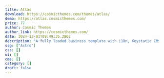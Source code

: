 ```yaml
---
title: Atlas
download: https://cosmicthemes.com/themes/atlas/
demo: https://atlas.cosmicthemes.com/
price: 77
author: Cosmic Themes
author_link: https://cosmicthemes.com/
date: 2024-12-01T09:49:35.286Z
description: "A fully loaded business template with i18n, Keystatic CMS, blog, and more."
ssg: ["Astro"]
css: []
ui: []
cms: []
category: []
draft: false
---
```

